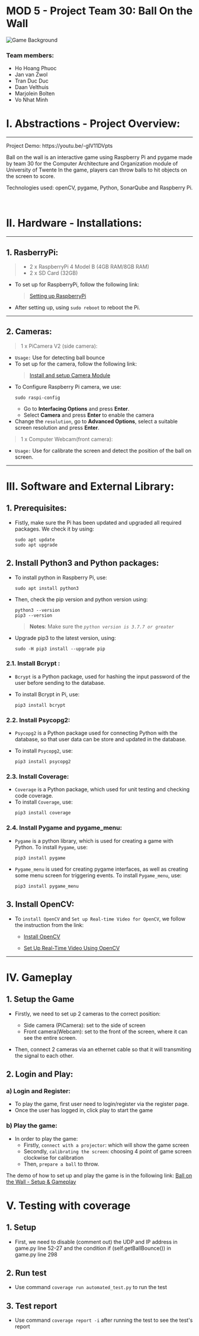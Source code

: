 # MOD 5 - Project Team 30: Ball On the Wall
![Game Background](/src/img/newbg.jpg)

### Team members:
- Ho Hoang Phuoc
- Jan van Zwol
- Tran Duc Duc
- Daan Velthuis
- Marjolein Bolten
- Vo Nhat Minh

# I. Abstractions - Project Overview:
---
<p>
Project Demo: https://youtu.be/-gIV11DVpts
    
Ball on the wall is an interactive game using Raspberry Pi and pygame made by team 30 for the Computer Architecture and Organization module of University of Twente
In the game, players can throw balls to hit objects on the screen to score.

Technologies used: openCV, pygame, Python, SonarQube and Raspberry Pi.
</p>
<br/>

# II. Hardware - Installations:
---
## 1. RasberryPi: 
> - 2 x RaspberryPi 4 Model B (4GB RAM/8GB RAM)
> - 2 x SD Card (32GB)

- To set up for RaspberryPi, follow the following link:
    > [Setting up RaspberryPi](https://automaticaddison.com/how-to-install-ubuntu-and-raspbian-on-your-raspberry-pi-4/)

- After setting up, using ```sudo reboot``` to reboot the Pi. 
---

## 2. Cameras:
> 1 x PiCamera V2 (side camera): 
- `Usage:` Use for detecting ball bounce
- To set up for the camera, follow the following link:
  > [Install and setup Camera Module](https://projects.raspberrypi.org/en/projects/getting-started-with-picamera)
- To Configure Raspberry Pi camera, we use:
    ```
    sudo raspi-config
    ```
    - Go to **Interfacing Options** and press **Enter**.
    - Select **Camera** and press **Enter** to enable the camera
- Change the `resolution`, go to **Advanced Options**, select a suitable screen resolution and press **Enter**.

> 1 x Computer Webcam(front camera): 
- `Usage:` Use for calibrate the screen and detect the position of the ball on screen.
------

# III. Software and External Library:

## 1. Prerequisites:
- Fistly, make sure the Pi has been updated and upgraded all required packages. We check it by using:
    ```
    sudo apt update
    sudo apt upgrade
    ```
## 2. Install Python3 and Python packages:
- To install python in Raspberry Pi, use:
    ```
    sudo apt install python3
    ```
- Then, check the pip version and python version using:
    ```
    python3 --version
    pip3 --version
    ```
    > **Notes**: Make sure the *`python version is 3.7.7 or greater`*
- Upgrade pip3 to the latest version, using:
    ```
    sudo -H pip3 install --upgrade pip
    ```
### 2.1. Install Bcrypt :
- `Bcrypt` is a Python package, used for hashing the input password of the user before sending to the database.

- To install Bcrypt in Pi, use:
  ```
  pip3 install bcrypt
  ```
### 2.2. Install Psycopg2:
- `Psycopg2` is a Python package used for connecting Python with the database, so that user data can be store and updated in the database.

- To install `Psycopg2`, use:
    ```
    pip3 install psycopg2
    ```
### 2.3. Install Coverage:
- `Coverage` is a Python package, which used for unit testing and checking code coverage.
- To install `Coverage`, use:
    ```
    pip3 install coverage
    ```
### 2.4. Install Pygame and pygame_menu:
- `Pygame` is a python library, which is used for creating a game with Python. To install `Pygame`, use:
    ```
    pip3 install pygame
    ```
- `Pygame_menu` is used for creating pygame interfaces, as well as creating some menu screen for triggering events. To install `Pygame_menu`, use:
    ```
    pip3 install pygame_menu
    ```
## 3. Install OpenCV:
- To `install OpenCV` and `Set up Real-time Video for OpenCV`, we follow the instruction from the link:

    - [Install OpenCV](https://pimylifeup.com/raspberry-pi-opencv/)

    - [Set Up Real-Time Video Using OpenCV](https://automaticaddison.com/how-to-set-up-real-time-video-using-opencv-on-raspberry-pi-4/)
---
# IV. Gameplay

## 1. Setup the Game

- Firstly, we need to set up 2 cameras to the correct position:
  - Side camera (PiCamera): set to the side of screen
  - Front camera(Webcam): set to the front of the screen, where it can see the entire screen.

- Then, connect 2 cameras via an ethernet cable so that it will transmiting the signal to each other.

## 2. Login and Play:

### a) Login and Register:
  - To play the game, first user need to login/register via the register page.
  - Once the user has logged in, click play to start the game 
### b) Play the game:
  - In order to play the game:
    -  Firstly, `connect with a projector`: which will show the game screen
    -  Secondly, `calibrating the screen`: choosing 4 point of game screen clockwise for calibration
    -  Then, `prepare a ball` to throw.

The demo of how to set up and play the game is in the following link:
[Ball on the Wall - Setup & Gameplay](https://youtu.be/AxwdQX19n3s)

# V. Testing with coverage
## 1. Setup

- First, we need to disable (comment out) the UDP and IP address in game.py line 52-27 and the condition if (self.getBallBounce()) in game.py line 298

## 2. Run test
- Use command ```coverage run automated_test.py``` to run the test

## 3. Test report
- Use command ```coverage report -i``` after running the test to see the test's report
